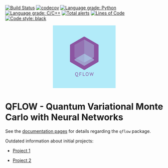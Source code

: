 [![Build Status](https://travis-ci.org/bsamseth/thesis.svg?branch=master)](https://travis-ci.org/bsamseth/thesis)
[![codecov](https://codecov.io/gh/bsamseth/thesis/branch/master/graph/badge.svg)](https://codecov.io/gh/bsamseth/thesis)
[![Language grade: Python](https://img.shields.io/lgtm/grade/python/g/bsamseth/thesis.svg?logo=lgtm&logoWidth=18)](https://lgtm.com/projects/g/bsamseth/thesis/context:python)
[![Language grade: C/C++](https://img.shields.io/lgtm/grade/cpp/g/bsamseth/thesis.svg?logo=lgtm&logoWidth=18)](https://lgtm.com/projects/g/bsamseth/thesis/context:cpp)
[![Total alerts](https://img.shields.io/lgtm/alerts/g/bsamseth/thesis.svg?logo=lgtm&logoWidth=18)](https://lgtm.com/projects/g/bsamseth/thesis/alerts/)
[![Lines of Code](https://tokei.rs/b1/github/bsamseth/thesis)](https://tokei.rs/b1/github/bsamseth/thesis)
[![Code style: black](https://img.shields.io/badge/code%20style-black-000000.svg)](https://github.com/ambv/black)

<p align="center">
  <img src="docs/logo.png" height="200px">
</p>
                                          
# QFLOW - Quantum Variational Monte Carlo with Neural Networks

See the [documentation pages](https://bsamseth.github.io/thesis) for details regarding the `qflow` package.

Outdated information about initial projects:

- [Project 1](project1.md)

- [Project 2](project2.md)
